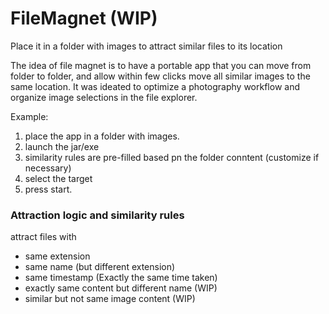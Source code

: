 # FileMagnet (WIP)
Place it in a folder with images to attract similar files to its location


The idea of file magnet is to have a portable app that you can move from folder to folder,
and allow within few clicks move all similar images to the same location.
It was ideated to optimize a photography workflow and organize image selections in the file explorer.

Example: 

1. place the app in a folder with images.
2. launch the jar/exe 
3. similarity rules are pre-filled based pn the folder conntent (customize if necessary)
4. select the target
5. press start.


### Attraction logic and similarity rules

attract files with 

- same extension
- same name (but different extension)
- same timestamp (Exactly the same time taken)
- exactly same content but different name (WIP)
- similar but not same image content (WIP)
